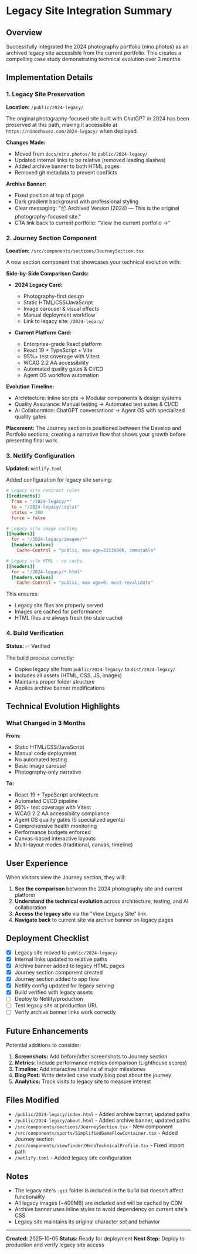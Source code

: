 # Legacy Site Integration Summary

## Overview

Successfully integrated the 2024 photography portfolio (nino.photos) as an archived legacy site accessible from the current portfolio. This creates a compelling case study demonstrating technical evolution over 3 months.

## Implementation Details

### 1. Legacy Site Preservation

**Location:** `/public/2024-legacy/`

The original photography-focused site built with ChatGPT in 2024 has been preserved at this path, making it accessible at `https://ninochavez.com/2024-legacy/` when deployed.

**Changes Made:**
- Moved from `docs/nino.photos/` to `public/2024-legacy/`
- Updated internal links to be relative (removed leading slashes)
- Added archive banner to both HTML pages
- Removed git metadata to prevent conflicts

**Archive Banner:**
- Fixed position at top of page
- Dark gradient background with professional styling
- Clear messaging: "📦 Archived Version (2024) — This is the original photography-focused site."
- CTA link back to current portfolio: "View the current portfolio →"

### 2. Journey Section Component

**Location:** `/src/components/sections/JourneySection.tsx`

A new section component that showcases your technical evolution with:

**Side-by-Side Comparison Cards:**
- **2024 Legacy Card:**
  - Photography-first design
  - Static HTML/CSS/JavaScript
  - Image carousel & visual effects
  - Manual deployment workflow
  - Link to legacy site: `/2024-legacy/`

- **Current Platform Card:**
  - Enterprise-grade React platform
  - React 19 + TypeScript + Vite
  - 95%+ test coverage with Vitest
  - WCAG 2.2 AA accessibility
  - Automated quality gates & CI/CD
  - Agent OS workflow automation

**Evolution Timeline:**
- Architecture: Inline scripts → Modular components & design systems
- Quality Assurance: Manual testing → Automated test suites & CI/CD
- AI Collaboration: ChatGPT conversations → Agent OS with specialized quality gates

**Placement:**
The Journey section is positioned between the Develop and Portfolio sections, creating a narrative flow that shows your growth before presenting final work.

### 3. Netlify Configuration

**Updated:** `netlify.toml`

Added configuration for legacy site serving:

```toml
# Legacy site redirect rules
[[redirects]]
  from = "/2024-legacy/*"
  to = "/2024-legacy/:splat"
  status = 200
  force = false

# Legacy site image caching
[[headers]]
  for = "/2024-legacy/images/*"
  [headers.values]
    Cache-Control = "public, max-age=31536000, immutable"

# Legacy site HTML - no cache
[[headers]]
  for = "/2024-legacy/*.html"
  [headers.values]
    Cache-Control = "public, max-age=0, must-revalidate"
```

This ensures:
- Legacy site files are properly served
- Images are cached for performance
- HTML files are always fresh (no stale cache)

### 4. Build Verification

**Status:** ✅ Verified

The build process correctly:
- Copies legacy site from `public/2024-legacy/` to `dist/2024-legacy/`
- Includes all assets (HTML, CSS, JS, images)
- Maintains proper folder structure
- Applies archive banner modifications

## Technical Evolution Highlights

### What Changed in 3 Months

**From:**
- Static HTML/CSS/JavaScript
- Manual code deployment
- No automated testing
- Basic image carousel
- Photography-only narrative

**To:**
- React 19 + TypeScript architecture
- Automated CI/CD pipeline
- 95%+ test coverage with Vitest
- WCAG 2.2 AA accessibility compliance
- Agent OS quality gates (5 specialized agents)
- Comprehensive health monitoring
- Performance budgets enforced
- Canvas-based interactive layouts
- Multi-layout modes (traditional, canvas, timeline)

## User Experience

When visitors view the Journey section, they will:

1. **See the comparison** between the 2024 photography site and current platform
2. **Understand the technical evolution** across architecture, testing, and AI collaboration
3. **Access the legacy site** via the "View Legacy Site" link
4. **Navigate back** to current site via archive banner on legacy pages

## Deployment Checklist

- [x] Legacy site moved to `public/2024-legacy/`
- [x] Internal links updated to relative paths
- [x] Archive banner added to legacy HTML pages
- [x] Journey section component created
- [x] Journey section added to app flow
- [x] Netlify config updated for legacy serving
- [x] Build verified with legacy assets
- [ ] Deploy to Netlify/production
- [ ] Test legacy site at production URL
- [ ] Verify archive banner links work correctly

## Future Enhancements

Potential additions to consider:

1. **Screenshots:** Add before/after screenshots to Journey section
2. **Metrics:** Include performance metrics comparison (Lighthouse scores)
3. **Timeline:** Add interactive timeline of major milestones
4. **Blog Post:** Write detailed case study blog post about the journey
5. **Analytics:** Track visits to legacy site to measure interest

## Files Modified

- `/public/2024-legacy/index.html` - Added archive banner, updated paths
- `/public/2024-legacy/about.html` - Added archive banner, updated paths
- `/src/components/sections/JourneySection.tsx` - New component
- `/src/components/sports/SimplifiedGameFlowContainer.tsx` - Added Journey section
- `/src/components/viewfinder/HeroTechnicalProfile.tsx` - Fixed import path
- `/netlify.toml` - Added legacy site configuration

## Notes

- The legacy site's `.git` folder is included in the build but doesn't affect functionality
- All legacy images (~400MB) are included and will be cached by CDN
- Archive banner uses inline styles to avoid dependency on current site's CSS
- Legacy site maintains its original character set and behavior

---

**Created:** 2025-10-05
**Status:** Ready for deployment
**Next Step:** Deploy to production and verify legacy site access
